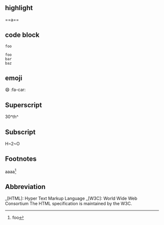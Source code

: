 
highlight
---
==a==

code block
---
```{.class1 .class2}
foo
```

```{.line-numbers}
foo
bar
baz
```

emoji
---
:smile:
:fa-car:

Superscript
---
30^th^

Subscript
---
H~2~O

Footnotes
---
aaaa[^1]

[^1]: foo

Abbreviation
---
_[HTML]: Hyper Text Markup Language
_[W3C]: World Wide Web Consortium
The HTML specification is maintained by the W3C.
